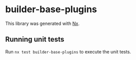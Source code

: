 # builder-base-plugins

This library was generated with [Nx](https://nx.dev).

## Running unit tests

Run `nx test builder-base-plugins` to execute the unit tests.
